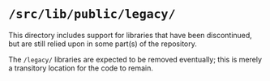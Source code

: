 # `/src/lib/public/legacy/`

This directory includes support for libraries that have been discontinued, but
are still relied upon in some part(s) of the repository.

The `/legacy/` libraries are expected to be removed eventually; this is merely a
transitory location for the code to remain.
